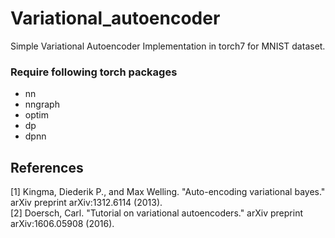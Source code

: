 # Variational_autoencoder
Simple Variational Autoencoder Implementation in torch7 for MNIST dataset.

### Require following torch packages
 * nn
 * nngraph
 * optim
 * dp
 * dpnn

## References
[1] Kingma, Diederik P., and Max Welling. "Auto-encoding variational bayes." arXiv preprint arXiv:1312.6114 (2013).</br>
[2] Doersch, Carl. "Tutorial on variational autoencoders." arXiv preprint arXiv:1606.05908 (2016).

